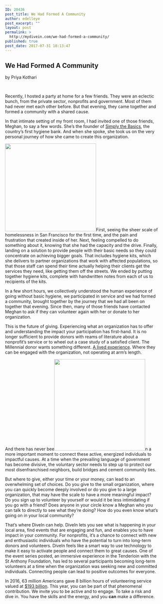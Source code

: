 ```yaml
---
ID: 20436
post_title: We Had Formed A Community
author: edelleye
post_excerpt: ""
layout: post
permalink: >
  http://mydivein.com/we-had-formed-a-community/
published: true
post_date: 2017-07-31 18:13:47
---
```

<h2>We Had Formed A Community</h2>
by Priya Kothari

&nbsp;

<span style="font-weight: 400;">Recently, I hosted a party at home for a few friends. They were an eclectic bunch, from the private sector, nonprofits and government. Most of them had never met each other before. But that evening, they came together and formed a community with a shared cause. </span>

<span style="font-weight: 400;">In that intimate setting of my front room, I had invited one of those friends, Meghan, to say a few words. She’s the founder of </span><a href="http://www.simplythebasics.org/"><span style="font-weight: 400;">Simply the Basics</span></a><span style="font-weight: 400;">, the country’s first hygiene bank. And when she spoke, she took us on the very personal journey of how she came to create this organization.</span>

<span style="font-weight: 400;"><img class="size-medium wp-image-20439 alignright" src="http://54.210.60.61.xip.io/wp-content/uploads/2017/06/image3-300x288.jpg" alt="" width="300" height="288" />First, seeing the sheer scale of homelessness in San Francisco for the first time, and the pain and frustration that created inside of her. Next, feeling compelled to do something about it, knowing that she had the capacity and the drive. Finally, landing on a solution to provide people with their basic needs so they could concentrate on achieving bigger goals. That includes hygiene kits, which she delivers to partner organizations that work with affected populations, so that those staff can spend their time actually helping their clients get the services they need, like getting them off the streets. We ended by putting together hygiene kits, complete with handwritten notes from each of us to recipients of the kits.</span>

<span style="font-weight: 400;">In a few short hours, we collectively understood the human experience of going without basic hygiene, we participated in service and we had formed a community, brought together by the journey that we had all been on together that evening. Since then, many of those friends have contacted Meghan to ask if they can volunteer again with her or donate to her organization. </span>

<span style="font-weight: 400;">This is the future of giving. Experiencing what an organization has to offer and understanding the impact your participation has first-hand. It is no longer sufficient to provide donors with reams of literature about a nonprofit’s service or to wheel out a case study of a satisfied client. The Millennial donor wants something different. </span><a href="https://www.openimpact.io/giving-code/"><span style="font-weight: 400;">A lived experience</span></a><span style="font-weight: 400;">. Where they can be engaged with the organization, not operating at arm’s length.</span>

<span style="font-weight: 400;">And there has never bee<img class="size-medium wp-image-20437 alignleft" src="http://54.210.60.61.xip.io/wp-content/uploads/2017/06/image1-300x300.jpg" alt="" width="300" height="300" />n a more important moment to connect these active, energized individuals to impactful causes. At a time when the prevailing language of government has become divisive, the voluntary sector needs to step up to protect our most disenfranchised neighbors, build bridges and cement community ties. </span>

<span style="font-weight: 400;">But where to give, either your time or your money, can lead to an overwhelming set of choices. Do you give to the small organization, where you can quickly become deeply involved or do you give to a large organization, that may have the scale to have a more meaningful impact? Do you sign up to volunteer by yourself or would it be less intimidating if you go with a friend? Does anyone in your circle know a Meghan who you can talk to directly to see what they’re doing? How do you even know what’s going on in your local community?</span>

<span style="font-weight: 400;">That’s where DiveIn can help. DiveIn lets you see what is happening in your local area, find events that are engaging and fun, and enables you to have impact in your community. For nonprofits, it’s a chance to connect with new and enthusiastic individuals who have the potential to turn into long-term donors and volunteers. DiveIn feels like a smart way to use technology to make it easy to activate people and connect them to great causes. One of the event series posted, an immersive experience in the Tenderloin with the St Anthony Foundation, has led to several participants becoming long-term volunteers at a time when the organization was seeking new and committed individuals. Connecting people can lead to positive outcomes for everyone.</span>

<span style="font-weight: 400;">In 2016, 63 million Americans gave 8 billion hours of volunteering service valued at </span><a href="https://www.independentsector.org/resource/the-value-of-volunteer-time/"><span style="font-weight: 400;">$193 billion</span></a><span style="font-weight: 400;">. This year, you can be part of that phenomenal contribution. We invite you to be active and to engage. To take a risk and dive in. You have the skills and the energy, and you </span><b>can</b><span style="font-weight: 400;"> make a difference. </span>

&nbsp;